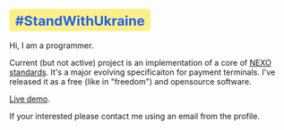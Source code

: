 [![StandWithUkraine](https://raw.githubusercontent.com/vshymanskyy/StandWithUkraine/main/badges/StandWithUkraine.svg)](https://github.com/vshymanskyy/StandWithUkraine/blob/main/docs/README.md)

Hi, I am a programmer.

Current (but not active) project is an implementation of a core of
[NEXO standards](https://www.nexo-standards.org/). It's a major evolving
specificaiton for payment terminals. I've released it as a
free (like in "freedom") and opensource software. 

[Live demo](http://139.162.175.251:5000/nexo).

If your interested please contact me using an email from the profile.
